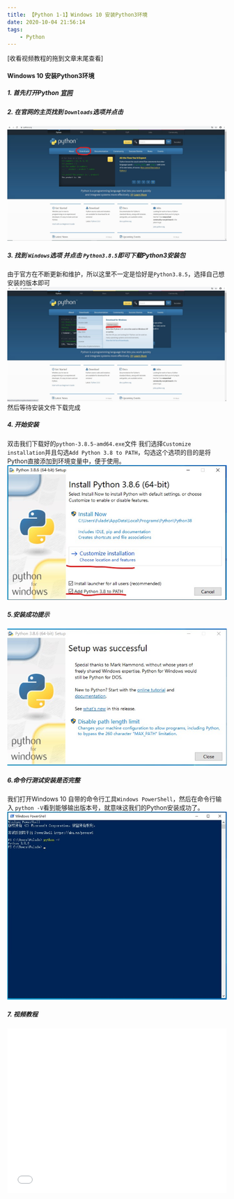 ```yaml
---
title: 【Python 1-1】Windows 10 安装Python3环境
date: 2020-10-04 21:56:14
tags:
    - Python
---
```

[收看视频教程的拖到文章末尾查看]
#### Windows 10 安装Python3环境

##### 1. 首先打开Python [官网](https://www.python.org/)
##### 2. 在官网的主页找到 `Downloads`选项并点击
![python_org](https://raw.githubusercontent.com/Johnson8888/blog_pages/master/images/Inked2020_10_4_python_org_LI.jpg)

##### 3. 找到 `Windows`选项 并点击 `Python3.8.5`即可下载Python3安装包
由于官方在不断更新和维护，所以这里不一定是恰好是`Python3.8.5`，选择自己想安装的版本即可
![windows](https://raw.githubusercontent.com/Johnson8888/blog_pages/master/images/Inked2020_10_4_select_windows_LI.jpg)
然后等待安装文件下载完成
##### 4. 开始安装
双击我们下载好的`python-3.8.5-amd64.exe`文件
我们选择`Customize installation`并且勾选`Add Python 3.8 to PATH`，勾选这个选项的目的是将Python直接添加到环境变量中，便于使用。
![custom_install](https://raw.githubusercontent.com/Johnson8888/blog_pages/master/images/2020_10_4_add_python.jpg)
##### 5.安装成功提示
![install_success](https://raw.githubusercontent.com/Johnson8888/blog_pages/master/images/2020_10_4_install_success.jpg)
##### 6.命令行测试安装是否完整
我们打开Windows 10 自带的命令行工具`Windows PowerShell`，然后在命令行输入 `python -V`看到能够输出版本号，就意味这我们的Python安装成功了。
![cmd](https://raw.githubusercontent.com/Johnson8888/blog_pages/master/images/2020_10_4_cmd.jpg)



##### 7. 视频教程
<div style="position: relative; width: 100%; height: 0; padding-bottom: 75%;">
    <iframe src="//player.bilibili.com/player.html?aid=372253752&bvid=BV1JZ4y157u8&cid=243496843&page=1" scrolling="no" border="0" frameborder="no" framespacing="0" allowfullscreen="true" style="position: absolute; width: 100%; height: 100%; left: 0; top: 0;">
    </iframe>
</div>
